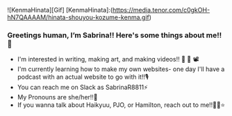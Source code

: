 ![KenmaHinata][Gif]
[KenmaHinata]:(https://media.tenor.com/c0gkOH-hN7QAAAAM/hinata-shouyou-kozume-kenma.gif)
### Greetings human, I’m Sabrina!! Here's some things about me!! 🧡
-  I'm interested in writing, making art, and making videos!! 📖 🎨 📽
 - I'm currently learning how to make my own websites- one day I'll have a podcast with an actual website to go with it!!🎙️
- You can reach me on Slack as SabrinaR8811⚡
- My Pronouns are she/her!!🌊
- If you wanna talk about Haikyuu, PJO, or Hamilton, reach out to me!!🏐🔱⭐

<!---
SabrinaR8811/SabrinaR8811 is a ✨ special ✨ repository because its `README.md` (this file) appears on your GitHub profile.
You can click the Preview link to take a look at your changes.
--->
